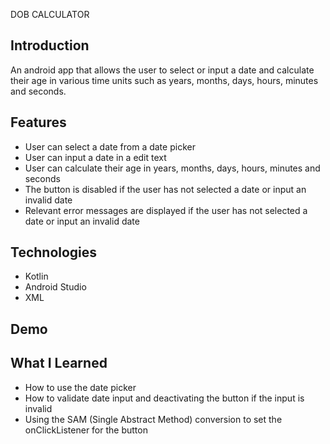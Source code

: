 DOB CALCULATOR

## Introduction

An android app that allows the user to select or input a date and calculate their age in various time units such as years, months, days, hours, minutes and seconds.

## Features

- User can select a date from a date picker
- User can input a date in a edit text
- User can calculate their age in years, months, days, hours, minutes and seconds
- The button is disabled if the user has not selected a date or input an invalid date
- Relevant error messages are displayed if the user has not selected a date or input an invalid date

## Technologies

- Kotlin
- Android Studio
- XML

## Demo



## What I Learned

- How to use the date picker
- How to validate date input and deactivating the button if the input is invalid
- Using the SAM (Single Abstract Method) conversion to set the onClickListener for the button
